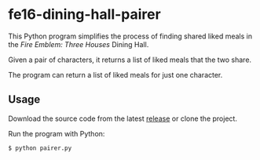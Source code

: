 # fe16-dining-hall-pairer

This Python program simplifies the process of finding shared liked meals in the *Fire Emblem: Three Houses* Dining Hall.

Given a pair of characters, it returns a list of liked meals that the two share.

The program can return a list of liked meals for just one character.

## Usage

Download the source code from the latest [release](https://github.com/brufinus/fe16-dining-hall-pairer/releases) or clone the project.

Run the program with Python:

```bash
$ python pairer.py
```

